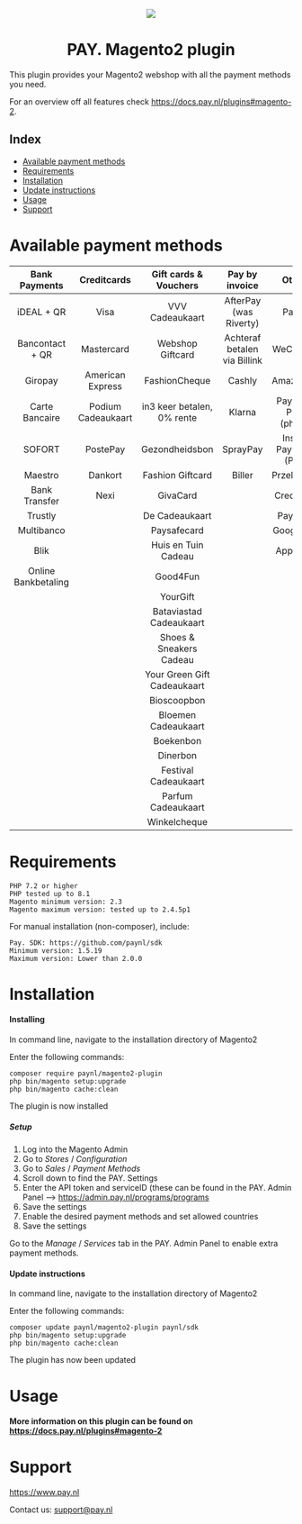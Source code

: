 <p align="center">
    <img src="https://www.pay.nl/uploads/1/brands/main_logo.png" />
</p>
<h1 align="center">PAY. Magento2 plugin</h1>
  
This plugin provides your Magento2 webshop with all the payment methods you need. 

For an overview off all features check https://docs.pay.nl/plugins#magento-2.
## Index
- [Available payment methods](#available-payment-methods)
- [Requirements](#requirements)
- [Installation](#installation)
- [Update instructions](#update-instructions)
- [Usage](#usage)
- [Support](#support)

# Available payment methods

Bank Payments  | Creditcards | Gift cards & Vouchers | Pay by invoice | Others | 
:-----------: | :-----------: | :-----------: | :-----------: | :-----------: |
iDEAL + QR |Visa | VVV Cadeaukaart | AfterPay (was Riverty) | PayPal |
Bancontact + QR |  Mastercard | Webshop Giftcard | Achteraf betalen via Billink | WeChatPay | 
Giropay |American Express | FashionCheque | Cashly | AmazonPay |
 | Carte Bancaire | Podium Cadeaukaart | in3 keer betalen, 0% rente | Klarna | Pay Fixed Price (phone) |
SOFORT | PostePay | Gezondheidsbon | SprayPay | Instore Payments (POS) |
Maestro | Dankort | Fashion Giftcard | Biller | Przelewy24 |
Bank Transfer | Nexi | GivaCard |  | Creditclick | 
Trustly |  | De Cadeaukaart |  | Payconiq | 
| Multibanco |  | Paysafecard | | Google Pay |
Blik |  | Huis en Tuin Cadeau| | Apple Pay |
Online Bankbetaling| | Good4Fun | | |
| | | YourGift | | 
| | | Bataviastad Cadeaukaart | | 
| | | Shoes & Sneakers Cadeau | |
| | | Your Green Gift Cadeaukaart | |
| | | Bioscoopbon | |
| | | Bloemen Cadeaukaart | |
| | | Boekenbon | |
| | | Dinerbon | |
| | | Festival Cadeaukaart | |
| | | Parfum Cadeaukaart | |
| | | Winkelcheque | |


# Requirements

    PHP 7.2 or higher
    PHP tested up to 8.1
    Magento minimum version: 2.3
    Magento maximum version: tested up to 2.4.5p1

For manual installation (non-composer), include:

    Pay. SDK: https://github.com/paynl/sdk
    Minimum version: 1.5.19
    Maximum version: Lower than 2.0.0 


# Installation
#### Installing

In command line, navigate to the installation directory of Magento2

Enter the following commands:

```
composer require paynl/magento2-plugin
php bin/magento setup:upgrade
php bin/magento cache:clean
```

The plugin is now installed


##### Setup

1. Log into the Magento Admin
2. Go to *Stores* / *Configuration*
3. Go to *Sales* / *Payment Methods*
4. Scroll down to find the PAY. Settings
5. Enter the API token and serviceID (these can be found in the PAY. Admin Panel --> https://admin.pay.nl/programs/programs
6. Save the settings
7. Enable the desired payment methods and set allowed countries
8. Save the settings

Go to the *Manage* / *Services* tab in the PAY. Admin Panel to enable extra payment methods.   

#### Update instructions

In command line, navigate to the installation directory of Magento2

Enter the following commands:

```
composer update paynl/magento2-plugin paynl/sdk
php bin/magento setup:upgrade
php bin/magento cache:clean
```

The plugin has now been updated

# Usage

**More information on this plugin can be found on https://docs.pay.nl/plugins#magento-2**

# Support
https://www.pay.nl

Contact us: support@pay.nl

